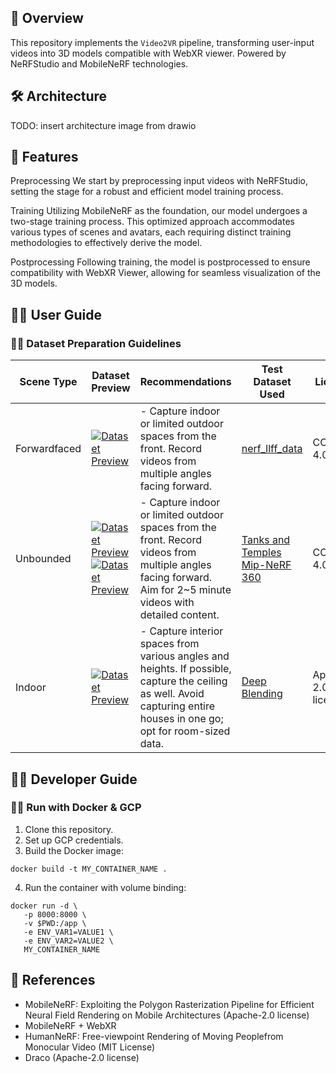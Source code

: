 ## 🔎 Overview
This repository implements the `Video2VR` pipeline, transforming user-input videos into 3D models compatible with WebXR viewer. Powered by NeRFStudio and MobileNeRF technologies.

## 🛠️ Architecture
TODO: insert architecture image from drawio

## 🤖 Features

Preprocessing
We start by preprocessing input videos with NeRFStudio, setting the stage for a robust and efficient model training process.

Training
Utilizing MobileNeRF as the foundation, our model undergoes a two-stage training process. This optimized approach accommodates various types of scenes and avatars, each requiring distinct training methodologies to effectively derive the model.

Postprocessing
Following training, the model is postprocessed to ensure compatibility with WebXR Viewer, allowing for seamless visualization of the 3D models.


## 🙍‍♂️	User Guide

### 🙍‍♂️ Dataset Preparation Guidelines

| Scene Type   | Dataset Preview       | Recommendations                                                                     | Test Dataset Used                                       | License                |
|--------------|------------------------|--------------------------------------------------------------------------------------|--------------------------------------------------------|------------------------|
| Forwardfaced | [![Dataset Preview](INSERT_IMAGE_URL)](https://www.matthewtancik.com/nerf) | - Capture indoor or limited outdoor spaces from the front. Record videos from multiple angles facing forward. | [nerf_llff_data](https://www.matthewtancik.com/nerf) | CC BY 4.0 |
| Unbounded    | [![Dataset Preview](INSERT_IMAGE_URL)](https://www.tanksandtemples.org/download/) <br> [![Dataset Preview](INSERT_IMAGE_URL)](https://jonbarron.info/mipnerf360/) | - Capture indoor or limited outdoor spaces from the front. Record videos from multiple angles facing forward. Aim for 2~5 minute videos with detailed content. | [Tanks and Temples](https://www.tanksandtemples.org/download/) <br> [Mip-NeRF 360](https://jonbarron.info/mipnerf360/) | CC BY 4.0 |
| Indoor       | [![Dataset Preview](INSERT_IMAGE_URL)](https://github.com/Phog/DeepBlending) | - Capture interior spaces from various angles and heights. If possible, capture the ceiling as well. Avoid capturing entire houses in one go; opt for room-sized data. | [Deep Blending](https://github.com/Phog/DeepBlending) | Apache-2.0 license |


## 👨‍💻 Developer Guide

### 👨‍💻 Run with Docker & GCP
1. Clone this repository.
2. Set up GCP credentials.
3. Build the Docker image:
```
docker build -t MY_CONTAINER_NAME .
```

4. Run the container with volume binding:
```
docker run -d \
   -p 8000:8000 \
   -v $PWD:/app \
   -e ENV_VAR1=VALUE1 \
   -e ENV_VAR2=VALUE2 \
   MY_CONTAINER_NAME
```

## 🔖 References
* MobileNeRF: Exploiting the Polygon Rasterization Pipeline for Efficient Neural Field Rendering on Mobile Architectures (Apache-2.0 license)
* MobileNeRF + WebXR
* HumanNeRF: Free-viewpoint Rendering of Moving Peoplefrom Monocular Video (MIT License)
* Draco (Apache-2.0 license)
